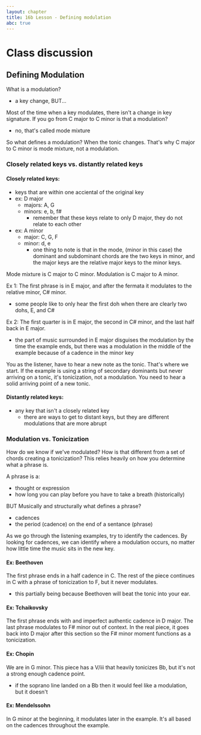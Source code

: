 ```yaml
---
layout: chapter
title: 16b Lesson - Defining modulation
abc: true
---
```


# Class discussion

## Defining Modulation

What is a modulation?
- a key change, BUT...

Most of the time when a key modulates, there isn't a change in key signature.
If you go from C major to C minor is that a modulation? 
- no, that's called mode mixture 

So what defines a modulation? 
When the tonic changes. 
That's why C major to C minor is mode mixture, not a modulation. 


### Closely related keys vs. distantly related keys

#### Closely related keys:

- keys that are within one acciental of the original key
- ex: D major
  - majors: A, G
  - minors: e, b, f#
    - remember that these keys relate to only D major, they do not relate to each other
- ex: A minor
  - major: C, G, F
  - minor: d, e
    - one thing to note is that in the mode, (minor in this case) the dominant and subdominant chords are the two keys in minor, and the major keys are the relative major keys to the minor keys.

Mode mixture is C major to C minor. 
Modulation is C major to A minor. 

Ex 1: The first phrase is in E major, and after the fermata it modulates to the relative minor, C# minor.
- some people like to only hear the first doh when there are clearly two dohs, E, and C#

Ex 2: The first quarter is in E major, the second in C# minor, and the last half back in E major.
- the part of music surrounded in E major disguises the modulation by the time the example ends, but there was a modulation in the middle of the example because of a cadence in the minor key

You as the listener, have to hear a new note as the tonic. 
That's where we start.
If the example is using a string of secondary dominants but never arriving on a tonic, it's tonicization, not a modulation.
You need to hear a solid arriving point of a new tonic. 

#### Distantly related keys:

- any key that isn't a closely related key
  - there are ways to get to distant keys, but they are different modulations that are more abrupt

### Modulation vs. Tonicization

How do we know if we've modulated?
How is that different from a set of chords creating a tonicization?
This relies heavily on how you determine what a phrase is.

A phrase is a:
- thought or expression
- how long you can play before you have to take a breath (historically)

BUT Musically and structurally what defines a phrase?
- cadences
- the period (cadence) on the end of a sentance (phrase)

As we go through the listening examples, try to identify the cadences.
By looking for cadences, we can identify where a modulation occurs, no matter how little time the music sits in the new key. 

#### Ex: Beethoven
The first phrase ends in a half cadence in C.
The rest of the piece continues in C with a phrase of tonicization to F, but it never modulates.
- this partially being because Beethoven will beat the tonic into your ear.

#### Ex: Tchaikovsky
The first phrase ends with and imperfect authentic cadence in D major.
The last phrase modulates to F# minor out of context.
In the real piece, it goes back into D major after this section so the F# minor moment functions as a tonicization. 

#### Ex: Chopin
We are in G minor. 
This piece has a V/iii that heavily tonicizes Bb, but it's not a strong enough cadence point.
 - if the soprano line landed on a Bb then it would feel like a modulation, but it doesn't

#### Ex: Mendelssohn 
In G minor at the beginning, it modulates later in the example. 
It's all based on the cadences throughout the example. 

